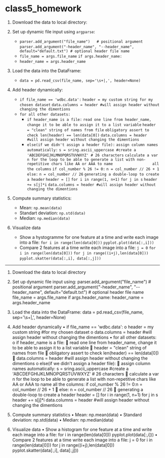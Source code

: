 # class5_homework

1) Download the data to local directory:

2) Set up dynamic file input using `argparse`:
	- `parser.add_argument("file_name")   # positional argument`
	  `parser.add_argument("-header_name", "--header_name", default="default.txt") # optional header file name`
	- `file_name = args.file_name`
	  `if args.header_name:`
	- `header_name = args.header_name`
3) Load the data into the DataFrame:
	- `data = pd.read_csv(file_name, sep='\s+|,', header=None)`

4) Add header dynamically:
	- `if file_name == 'wdbc.data':`
	  	`header = my custom string for my chosen dataset`
        	`data.columns = header #will assign header without changing the dimentions`
	- `for all other datasets:`
	  	- `if header_name is a file:`
			`read one line from header_name, change it to be able to assign it to a list variable`
            		`header = "clean" string of names from file`
            		`obligatory assert to check len(header) == len(data[0])`
            		`data.columns = header #will assign header without changing the dimentions`
		- `else(if we didn't assign a header file):`
			`assign column names automatically:`
            		`s = sring.ascii_uppercase #create a 'ABCDEFGHIJKLMNOPQRSTUVWXYZ' # 26 characters`
            		`calculate a var n for the loop to be able to generate a list with non-repetitive chars like AA or AAA to name 					all the columns`
            		`if col_number % 26 != 0:`
                		`n = col_number // 26 + 1`
            		`else:`
                		`n = col_number // 26`
            		`generating a double-loop to create a header`
            		`header = []`
            		`for i in range(1, n+1)`
                		`for j in s`
                 			 `header += s[j]*i`
            		`data.columns = header #will assign header without changing the dimentions`
 
5) Compute summary statistics:
	- Mean: `np.mean(data)`
	- Standart deviation: `np.std(data)`
	- Median: `np.median(data)`
	
6) Visualize data
	- Show a hystogramme for one feature at a time and write each image into a file:
	    `for i in range(len(data[0]))` 
             	`pyplot.plot(data[:,i]))`
	- Compare 2 features at a time write each image into a file:
          	`j = 0`
          	`for i in range(len(data[0]))` 
              		`for j in range((i+j),len(data[0]))` 
                		`pyplot.skatter(data[:,i], data[:,j]))`
				
----------------

1.	Download the data to local directory
2.	Set up dynamic file input using:
parser.add_argument("file_name") # positional argument parser.add_argument("-header_name", "--header_name", default="default.txt") # optional header file name
file_name = args.file_name if args.header_name:
header_name = args.header_name
3.	Load the data into the DataFrame:
data = pd.read_csv(file_name, sep='\s+|,', header=None)
4.	Add header dynamically
•	if file_name == 'wdbc.data':
o	header = my custom string #for my chosen dataset
o	data.columns = header #will assign header without changing the dimentions
•	for all other datasets:
o	if header_name is a file:
	read one line from header_name, change it to be able to assign it to a list variable
	header = "clean" string of names from file
	obligatory assert to check len(header) == len(data[0])
	data.columns = header #will assign header without changing the dimentions
o	else(if we didn't assign a header file):
	assign column names automatically:
s = sring.ascii_uppercase #create a 'ABCDEFGHIJKLMNOPQRSTUVWXYZ' # 26 characters
	calculate a var n for the loop to be able to generate a list with non-repetitive chars like AA or AAA to name all the columns:
if col_number % 26 != 0:n = col_number // 26 + 1
	else: n = col_number // 26
	generating a double-loop to create a header
header = []
for i in range(1, n+1)
for j in s
header += s[j]*i
data.columns = header #will assign header without changing the dimentions

5.	Compute summary statistics
•	Mean: 
np.mean(data)
•	Standard deviation:
np.std(data)
•	Median: 
np.median(data)
6.	Visualize data
•	Show a histogram for one feature at a time and write each image into a file:
for i in range(len(data[0]))
pyplot.plot(data[:,i]))
•	Compare 2 features at a time write each image into a file:
j = 0
for i in range(len(data[0]))
for j in range((i+j),len(data[0]))
pyplot.skatter(data[:,i], data[:,j]))



                
          
